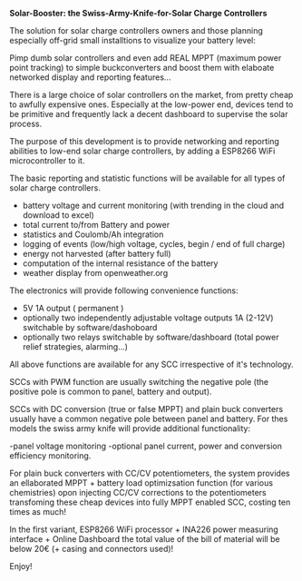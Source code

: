 <b>Solar-Booster: the Swiss-Army-Knife-for-Solar Charge Controllers</b>

The solution for solar charge controllers owners and those planning especially off-grid small installtions to visualize your battery level: 

Pimp dumb solar controllers and even add REAL MPPT (maximum power point tracking) to simple buckconverters and boost them  with elaboate networked display and reporting features...

There is a large choice of solar controllers on the market, from pretty cheap to awfully expensive ones. 
Especially at the low-power end, devices tend to be primitive and frequently lack a decent dashboard to supervise the solar process.

The purpose of this development is to provide networking and reporting abilities to low-end solar charge controllers, by adding a ESP8266 WiFi microcontroller to it. 

The basic reporting and statistic functions will be available for all types of solar charge controllers.
- battery voltage and current monitoring (with trending in the cloud and download to excel)
- total current to/from Battery and power
- statistics and Coulomb/Ah integration
- logging of events (low/high voltage, cycles, begin / end of full charge)
- energy not harvested (after battery full)
- computation of the internal resistance of the battery
- weather display from openweather.org

The electronics will provide following convenience functions:
- 5V 1A output ( permanent )
- optionally two independently adjustable voltage outputs 1A (2-12V) switchable by software/dashoboard
- optionally two relays switchable by software/dashboard (total power relief strategies, alarming...)

All above functions are available for any SCC irrespective of it's technology.

SCCs with PWM function are usually switching the negative pole (the positive pole is common to panel, battery and output).

SCCs with DC conversion (true or false MPPT) and plain buck converters usually have a common negative pole between panel and battery.
For thes models the swiss army knife will provide additional functionality:

-panel voltage monitoring
-optional panel current, power and conversion efficiency  monitoring.

For plain buck converters with CC/CV potentiometers, the system provides an ellaborated MPPT + battery load optimizsation function (for various chemistries) opon injecting CC/CV corrections to the potentiometers transfoming these cheap devices into fully MPPT enabled SCC, costing ten times as much!

In the first variant, ESP8266 WiFi processor + INA226 power measuring interface + Online Dashboard the total value of the bill of material will be below 20€ (+ casing and connectors used)!

Enjoy!
